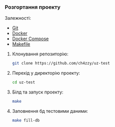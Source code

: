 ### Розгортання проекту

Залежності:
- [Git](https://git-scm.com/downloads)
- [Docker](https://docs.docker.com/get-docker/)
- [Docker Compose](https://docs.docker.com/compose/install/)
- [Makefile](https://www.gnu.org/software/make/)

1. Клонування репозиторію:
    ```sh
    git clone https://github.com/ch4zzy/uz-test
    ```
2. Перехід у директорію проекту:
    ```sh
    cd uz-test
    ```
   
3. Білд та запуск проекту:
    ```sh
    make
    ```
   
4. Заповнення бд тестовими даними:
    ```sh
    make fill-db
    ```
